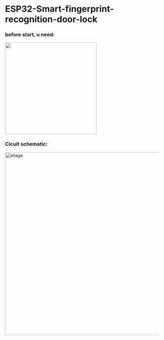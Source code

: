 # ESP32-Smart-fingerprint-recognition-door-lock

### before start, u need:

<img id="IMG" width="300" height="300" src="https://github.com/CHUNG-HAO/SmartFingerprintRecognitionDoorLock/assets/67829896/e995aea7-4842-4342-9f3b-1a0556b28779">

### Cicuit schematic:

<img width="600" hrigth="300" alt="image" src="https://github.com/CHUNG-HAO/SmartFingerprintRecognitionDoorLock/assets/67829896/4d04e905-3562-4063-88d6-6aa56fbc8c7f">
 
